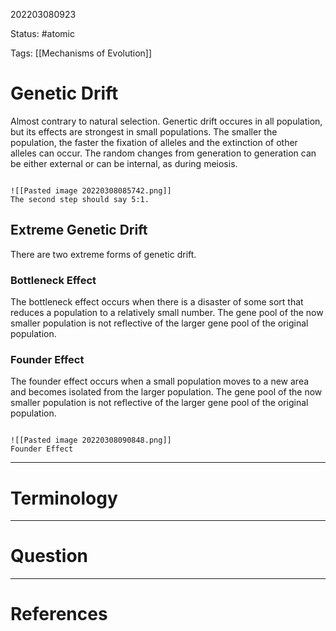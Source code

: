 202203080923

Status: #atomic

Tags: [[Mechanisms of Evolution]]

# Genetic Drift
Almost contrary to natural selection.
Genertic drift occures in all population, but its effects are strongest in small populations. The smaller the population, the faster the fixation of alleles and the extinction of other alleles can occur.
The random changes from generation to generation can be either external or can be internal, as during meiosis.
```ad-Picture

![[Pasted image 20220308085742.png]]
The second step should say 5:1.

```
## Extreme Genetic Drift
There are two extreme forms of genetic drift.
### Bottleneck Effect
The bottleneck effect occurs when there is a disaster of some sort that reduces a population to a relatively small number. 
The gene pool of the now smaller population is not reflective of the larger gene pool of the original population.
### Founder Effect
The founder effect occurs when a small population moves to a new area and becomes isolated from the larger population.
The gene pool of the now smaller population is not reflective of the larger gene pool of the original population. 
```ad-Picture

![[Pasted image 20220308090848.png]]
Founder Effect

```

---
# Terminology


---
# Question


---
# References
